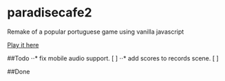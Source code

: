 # paradisecafe2
Remake of a popular portuguese game using vanilla javascript

[Play it here](http://brunoperry.net/paradisecafe2/)

##Todo
⋅⋅* fix mobile audio support. [ ]
⋅⋅* add scores to records scene. [ ]

##Done
